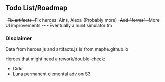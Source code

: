 ## Todo List/Roadmap
-~~Fix artifacts
-~~Fix heroes: Ains, Alexa (Probably more)
-~~Add "forms"
-~~More UI improvements
-~~Eventually a hunt simulator tm

### Disclaimer
Data from heroes.js and artifacts.js is from maphe.github.io

Heroes that might need a rework/double-check:
- Cidd
- Luna permanent elemental adv on S3
